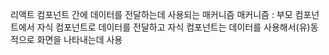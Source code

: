 리액트 컴포넌트 간에 데이터를 전달하는데 사용되는 매커니즘
매커니즘 : 부모 컴포넌트에서 자식 컴포넌트로 데이터를 전달하고 자식 컴포넌트는 데이터를 사용해서(유)동적으로 화면을 나타내는데 사용